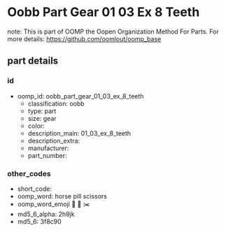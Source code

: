 # Oobb Part Gear 01 03 Ex 8 Teeth  

note: This is part of OOMP the Oopen Organization Method For Parts. For more details: https://github.com/oomlout/oomp_base

##  part details





### id
* oomp_id: oobb_part_gear_01_03_ex_8_teeth
  * classification: oobb
  * type: part
  * size: gear
  * color: 
  * description_main: 01_03_ex_8_teeth
  * description_extra: 
  * manufacturer: 
  * part_number: 

### other_codes
* short_code: 
* oomp_word: horse pill scissors
* oomp_word_emoji :horse: :pill: :scissors:
* md5_6_alpha: 2h9jk
* md5_6: 3f8c90